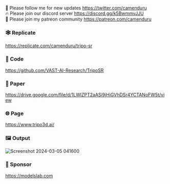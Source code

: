 🐣 Please follow me for new updates https://twitter.com/camenduru <br />
🔥 Please join our discord server https://discord.gg/k5BwmmvJJU <br />
🥳 Please join my patreon community https://patreon.com/camenduru <br />

### 🕸 Replicate
https://replicate.com/camenduru/tripo-sr

### 🧬 Code
https://github.com/VAST-AI-Research/TripoSR

### 📄 Paper
https://drive.google.com/file/d/1LWlZPT2aASi9jHiGVhDSr4YCTANoFW5t/view

### 🌐 Page
https://www.tripo3d.ai/

### 🖼 Output
![Screenshot 2024-03-05 041600](https://github.com/camenduru/TripoSR-replicate/assets/54370274/2ccc9e87-e300-4251-9cc0-9ec97062c103)

### 🏢 Sponsor
https://modelslab.com
